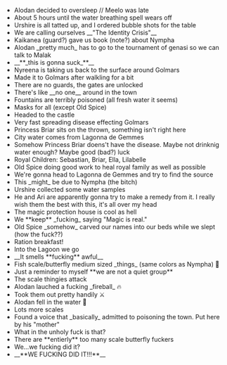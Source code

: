 * Alodan decided to oversleep // Meelo was late
* About 5 hours until the water breathing spell wears off
* Urshire is all tatted up, and I ordered bubble shots for the table
* We are calling ourselves \_\_"The Identity Crisis"\_\_
* Kaikanea (guard?) gave us book (note?) about Nympha
* Alodan \_pretty much\_ has to go to the tournament of genasi so we can talk to Malak
* \_\_\*\*\_this is gonna suck\_\*\*\_\_
* Nyreena is taking us back to the surface around Golmars
* Made it to Golmars after walkling for a bit
* There are no guards, the gates are unlocked
* There's like \_\_no one\_\_ around in the town
* Fountains are terribly poisoned (all fresh water it seems)
* Masks for all (except Old Spice)
* Headed to the castle
* Very fast spreading disease effecting Golmars
* Princess Briar sits on the thrown, something isn't right here
* City water comes from Lagonna de Gemmes
* Somehow Princess Briar doens't have the disease. Maybe not drinknig water enough? Maybe good (bad?) luck
* Royal Children: Sebastian, Briar, Ella, Lilabelle
* Old Spice doing good work to heal royal family as well as possible
* We're gonna head to Lagonna de Gemmes and try to find the source
* This \_might\_ be due to Nympha (the bitch)
* Urshire collected some water samples
* He and Ari are apparently gonna try to make a remedy from it. I really wish them the best with this, it's all over my head
* The magic protection house is cool as hell
* We \*\*keep\*\* \_fucking\_ saying "Magic is real."
* Old Spice \_somehow\_ carved our names into our beds while we slept (how the fuck??)
* Ration breakfast!
* Into the Lagoon we go
* \_\_It smells \*\*fucking\*\* awful\_\_
* Fish scale/butterfly medium sized \_things\_ (same colors as Nympha) :butterfly:
* Just a reminder to myself \*\*we are not a quiet group\*\*
* The scale thingies attack
* Alodan lauched a fucking \_fireball\_ :fire:
* Took them out pretty handily :crossed_swords:
* Alodan fell in the water :nauseated_face:
* Lots more scales
* Found a voice that \_basically\_ admitted to poisoning the town. Put here by his "mother"
* What in the unholy fuck is that?
* There are \*\*entierly\*\* too many scale butterfly fuckers
* We...we fucking did it? 
* \_\_\*\*WE FUCKING DID IT!!!\*\*\_\_

